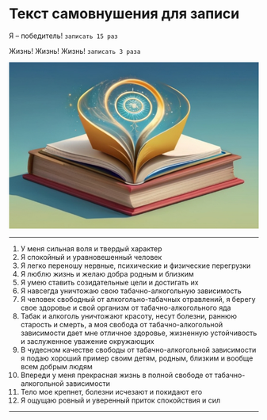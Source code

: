 # Текст самовнушения для записи

Я – победитель! `записать 15 раз`

Жизнь! Жизнь! Жизнь! `записать 3 раза`

![](ресурсы/cover_card_00.jpg)

------

1. У меня сильная воля и твердый характер
2. Я спокойный и уравновешенный человек
3. Я легко переношу нервные, психические и физические перегрузки
4. Я люблю жизнь и желаю добра родным и близким
5. Я умею ставить созидательные цели и достигать их
6. Я навсегда уничтожаю свою табачно-алкогольную зависимость
7. Я человек свободный от алкогольно-табачных отравлений, я берегу свое здоровье и свой организм от табачно-алкогольного яда
8. Табак и алкоголь уничтожают красоту, несут болезни, раннюю старость и смерть, а моя свобода от табачно-алкогольной зависимости дает мне отличное здоровье, жизненную устойчивость и заслуженное уважение окружающих
9. В чудесном качестве свободы от табачно-алкогольной зависимости я подаю хороший пример своим детям, родным, близким и вообще всем добрым людям
10. Впереди у меня прекрасная жизнь в полной свободе от табачно-алкогольной зависимости
11. Тело мое крепнет, болезни исчезают и покидают его
12. Я ощущаю ровный и уверенный приток спокойствия и сил

------
